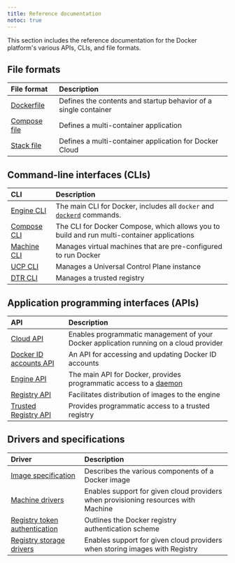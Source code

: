 ```yaml
---
title: Reference documentation
notoc: true
---
```


This section includes the reference documentation for the Docker platform's
various APIs, CLIs, and file formats.

## File formats

| File format                                            | Description                                                     |
|:-------------------------------------------------------|:----------------------------------------------------------------|
| [Dockerfile](/engine/reference/builder/)               | Defines the contents and startup behavior of a single container |
| [Compose file](/compose/compose-file/)                 | Defines a multi-container application                           |
| [Stack file](/docker-cloud/apps/stack-yaml-reference/) | Defines a multi-container application for Docker Cloud          |


## Command-line interfaces (CLIs)

| CLI                                                   | Description                                                                                                      |
|:------------------------------------------------------|:-----------------------------------------------------------------------------------------------------------------|
| [Engine CLI](/engine/reference/commandline/)          | The main CLI for Docker, includes all `docker` and [`dockerd`](/engine/reference/commandline/dockerd/) commands. |
| [Compose CLI](/compose/reference/overview/)           | The CLI for Docker Compose, which allows you to build and run multi-container applications                       |
| [Machine CLI](/machine/reference/)                    | Manages virtual machines that are pre-configured to run Docker                                                   |
| [UCP CLI](/datacenter/ucp/2.1/reference/cli/index.md) | Manages a Universal Control Plane instance                                                                       |
| [DTR CLI](/datacenter/dtr/2.2/reference/cli/index.md) | Manages a trusted registry                                                                                       |

## Application programming interfaces (APIs)

| API                                                        | Description                                                                            |
|:-----------------------------------------------------------|:---------------------------------------------------------------------------------------|
| [Cloud API](/apidocs/docker-cloud/)                        | Enables programmatic management of your Docker application running on a cloud provider |
| [Docker ID accounts API](/docker-id/api-reference/)        | An API for accessing and updating Docker ID accounts                                   |
| [Engine API](/engine/api/)                                 | The main API for Docker, provides programmatic access to a [daemon](/glossary/#daemon) |
| [Registry API](/registry/spec/api/)                        | Facilitates distribution of images to the engine                                       |
| [Trusted Registry API](/datacenter/dtr/2.2/reference/api/) | Provides programmatic access to a trusted registry                                     |


## Drivers and specifications

| Driver                                                 | Description                                                                        |
|:-------------------------------------------------------|:-----------------------------------------------------------------------------------|
| [Image specification](/registry/spec/manifest-v2-2/)   | Describes the various components of a Docker image                                 |
| [Machine drivers](/machine/drivers/os-base/)           | Enables support for given cloud providers when provisioning resources with Machine |
| [Registry token authentication](/registry/spec/auth/)  | Outlines the Docker registry authentication scheme                                 |
| [Registry storage drivers](/registry/storage-drivers/) | Enables support for given cloud providers when storing images with Registry        |
